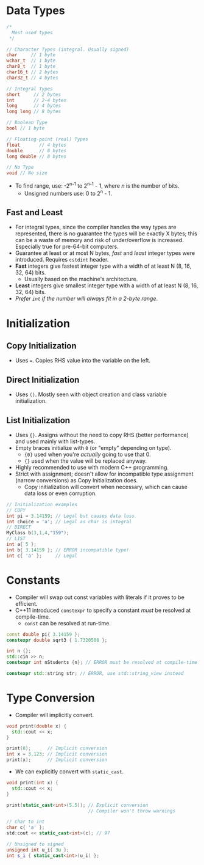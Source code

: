 <!--
  Author: NE- https://github.com/NE-
  Date: 2022 September 19
  Purpose: C++ Data Types and Variables
-->

# Data Types
```cpp
/*
  Most used types
 */

// Character Types (integral. Usually signed)
char     // 1 byte
wchar_t  // 1 byte
char8_t  // 1 byte
char16_t // 2 bytes
char32_t // 4 bytes

// Integral Types
short     // 2 bytes
int       // 2-4 bytes
long      // 4 bytes
long long // 8 bytes

// Boolean Type
bool // 1 byte

// Floating-point (real) Types
float       // 4 bytes
double      // 8 bytes
long double // 8 bytes

// No Type
void // No size
```
- To find range, use: -2<sup>n-1</sup> to 2<sup>n-1</sup> - 1, where *n* is the number of bits.
  - Unsigned numbers use: 0 to 2<sup>n</sup> - 1.

## Fast and Least
- For integral types, since the compiler handles the way types are represented, there is no guarantee the types will be exactly X bytes; this can be a waste of memory and risk of under/overflow is increased. Especially true for pre-64-bit computers.
- Guarantee at least or at most N bytes, *fast* and *least* integer types were introduced. Requires `cstdint` header.
- **Fast** integers give fastest integer type with a width of at least N (8, 16, 32, 64) bits.
  - Usually based on the machine's architecture.
- **Least** integers give smallest integer type with a width of at least N (8, 16, 32, 64) bits.
- *Prefer `int` if the number will always fit in a 2-byte range*.

# Initialization
## Copy Initialization
- Uses `=`. Copies RHS value into the variable on the left.
## Direct Initialization
- Uses `()`. Mostly seen with object creation and class variable initialization.
## List Initialization
- Uses `{}`. Assigns without the need to copy RHS (better performance) and used mainly with list-types.
- Empty braces initialize with `0` (or "empty" depending on type).
  - `{0}` used when you're *actually* going to use that 0.
  - `{}` used when the value will be replaced anyway.
- Highly recommended to use with modern C++ programming.
- Strict with assignment; doesn't allow for incompatible type assignment (narrow conversions) as Copy Initialization does.
  - Copy initialization will convert when necessary, which can cause data loss or even corruption.
```c++
// Initialization examples
// COPY
int pi = 3.14159; // Legal but causes data loss
int choice = 'a'; // Legal as char is integral
// DIRECT
MyClass b(3,1,4,"159");
// LIST
int a{ 5 };
int b{ 3.14159 }; // ERROR incompatible type!
int c{ 'a' };     // Legal
```

# Constants
- Compiler will swap out const variables with literals if it proves to be efficient.
- C++11 introduced `constexpr` to specify a constant *must* be resolved at compile-time.
  - `const` can be resolved at run-time.
```c++
const double pi{ 3.14159 };
constexpr double sqrt3 { 1.7320508 };

int n {};
std::cin >> n;
constexpr int nStudents {n}; // ERROR must be resolved at compile-time

constexpr std::string str; // ERROR, use std::string_view instead
```

# Type Conversion
- Compiler will implicitly convert.
```cpp
void print(double x) {
  std::cout << x;
}

print(8);      // Implicit conversion
int x = 3.123; // Implicit conversion
print(x);      // Implicit conversion
```
- We can explicitly convert with `static_cast`.
```cpp
void print(int x) {
  std::cout << x;
}

print(static_cast<int>(5.5)); // Explicit conversion
                              // Compiler won't throw warnings

// char to int
char c{ 'a' };
std:cout << static_cast<int>(c); // 97

// Unsigned to signed
unsigned int u_i{ 3u };
int s_i { static_cast<int>(u_i) };
```
